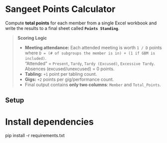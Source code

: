 # Sangeet Points Calculator

Compute **total points** for each member from a single Excel workbook and write the results to a final sheet called **`Points Standing`**.

> **Scoring Logic**
> - **Meeting attendance:** Each attended meeting is worth `1 / D` points  
>   where `D = (# of subgroups the member is in) + (1 if GBM is included)`.  
>   “Attended” = `Present`, `Tardy`, `Tardy (Excused)`, `Excessive Tardy`.  
>   Absences (excused/unexcused) = 0 points.
> - **Tabling:** `+1` point per tabling count.
> - **Gigs:** `+2` points per gig/performance count.
> - Final output contains **only two columns**: `Member` and `Total_Points`.

## Setup

# Install dependencies
pip install -r requirements.txt
